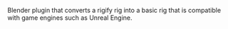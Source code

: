 Blender plugin that converts a rigify rig into a basic rig that is compatible with game engines such as Unreal Engine.
